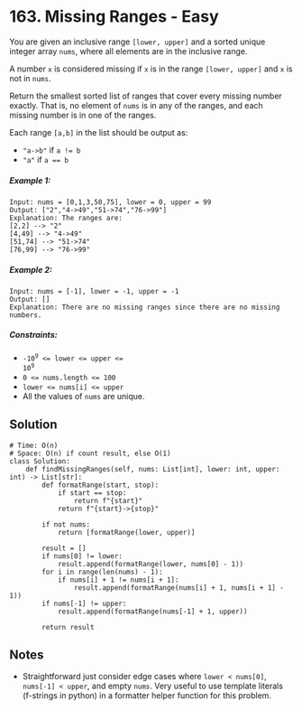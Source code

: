 # 163. Missing Ranges - Easy

You are given an inclusive range `[lower, upper]` and a sorted unique integer array `nums`, where all elements are in the inclusive range.

A number `x` is considered missing if `x` is in the range `[lower, upper]` and `x` is not in `nums`.

Return the smallest sorted list of ranges that cover every missing number exactly. That is, no element of `nums` is in any of the ranges, and each missing number is in one of the ranges.

Each range `[a,b]` in the list should be output as:

- `"a->b"` if `a != b`
- `"a"` if `a == b`

##### Example 1:

```
Input: nums = [0,1,3,50,75], lower = 0, upper = 99
Output: ["2","4->49","51->74","76->99"]
Explanation: The ranges are:
[2,2] --> "2"
[4,49] --> "4->49"
[51,74] --> "51->74"
[76,99] --> "76->99"
```

##### Example 2:

```
Input: nums = [-1], lower = -1, upper = -1
Output: []
Explanation: There are no missing ranges since there are no missing numbers.
```

##### Constraints:

- <code>-10<sup>9</sup> <= lower <= upper <= 10<sup>9</sup></code>
- `0 <= nums.length <= 100`
- `lower <= nums[i] <= upper`
- All the values of `nums` are unique.

## Solution

```
# Time: O(n)
# Space: O(n) if count result, else O(1)
class Solution:
    def findMissingRanges(self, nums: List[int], lower: int, upper: int) -> List[str]:
        def formatRange(start, stop):
            if start == stop:
                return f"{start}"
            return f"{start}->{stop}"
        
        if not nums:
            return [formatRange(lower, upper)]
        
        result = []
        if nums[0] != lower:
            result.append(formatRange(lower, nums[0] - 1))
        for i in range(len(nums) - 1):
            if nums[i] + 1 != nums[i + 1]:
                result.append(formatRange(nums[i] + 1, nums[i + 1] - 1))
        if nums[-1] != upper:
            result.append(formatRange(nums[-1] + 1, upper))
            
        return result
```

## Notes
- Straightforward just consider edge cases where `lower < nums[0]`, `nums[-1] < upper`, and empty `nums`. Very useful to use template literals (f-strings in python) in a formatter helper function for this problem.